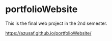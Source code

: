 # portfolioWebsite

This is the final web project in the 2nd semester.

https://azusaf.github.io/portfolioWebsite/
